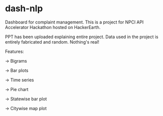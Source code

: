 # dash-nlp
 Dashboard for complaint management. This is a project for NPCI API Accelerator Hackathon hosted on HackerEarth.
 
 
 PPT has been uploaded explaining entire project. Data used in the project is entirely fabricated and random. Nothing's real!
 
 
 Features:
 
 
 -> Bigrams
 
 
 -> Bar plots
 
 
 -> Time series
 
 
 -> Pie chart
 
 
 -> Statewise bar plot
 
 
 -> Citywise map plot
